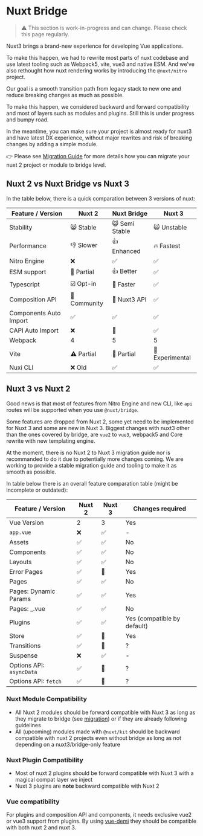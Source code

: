 # Nuxt Bridge

> ⚠️ This section is work-in-progress and can change. Please check this page regularly.

Nuxt3 brings a brand-new experience for developing Vue applications.

To make this happen, we had to rewrite most parts of nuxt codebase and use latest tooling such as Webpack5, vite, vue3 and native ESM.
And we've also rethought how nuxt rendering works by introducing the `@nuxt/nitro` project.

Our goal is a smooth transition path from legacy stack to new one and reduce breaking changes as much as possible.

To make this happen, we considered backward and forward compatibility and most of layers such as modules and plugins. Still this is under progress and bumpy road.

In the meantime, you can make sure your project is almost ready for nuxt3 and have latest DX experience, without major rewrites and risk of breaking changes by adding a simple module.

👉 Please see [Migration Guide](./migration) for more details how you can migrate your nuxt 2 project or module to bridge level.

## Nuxt 2 vs Nuxt Bridge vs Nuxt 3

In the table below, there is a quick comparation between 3 versions of nuxt:

Feature / Version      | Nuxt 2          | Nuxt Bridge      | Nuxt 3
-----------------------|-----------------|------------------|---------
Stability              | 😸 Stable      | 😺 Semi Stable   | 🙀 Unstable
Performance            | 👎 Slower      | 👍  Enhanced     | 🔥 Fastest
Nitro Engine           | ❌             | ✅               | ✅
ESM support            | 🌙 Partial     | 👍 Better        | ✅
Typescript             | ☑️ Opt-in      | 🚧 Faster        | ✅
Composition API        | 📖 Community   | 🚧 Nuxt3 API     | ✅
Components Auto Import | ✅             | ✅               | ✅
CAPI Auto Import   | ❌             | 🚧               | ✅
Webpack                | 4               | 5                 | 5
Vite                   | ⚠️ Partial     | 🚧 Partial       | 🚧 Experimental
Nuxi CLI               | ❌ Old         | ✅               | ✅

## Nuxt 3 vs Nuxt 2

Good news is that most of features from Nitro Engine and new CLI, like `api` routes will be supported when you use `@nuxt/bridge`.

Some features are dropped from Nuxt 2, some yet need to be implemented for Nuxt 3 and some are new in Nuxt 3.
Biggest changes with nuxt3 other than the ones covered by bridge, are `vue2` to `vue3`, webpack5 and Core rewrite with new templating engine.

At the moment, there is no Nuxt 2 to Nuxt 3 migration guide nor is recommanded to do it due to potentially more changes coming.
We are working to provide a stable migration guide and tooling to make it as smooth as possible.

In table below there is an overall feature comparation table (might be incomplete or outdated):


Feature / Version         | Nuxt 2  | Nuxt 3   | Changes required
--------------------------|---------|----------|------------------
Vue Version               | 2       | 3         | Yes
`app.vue`                 | ❌      | ✅      | -
Assets                    | ✅      | ✅      | No
Components                | ✅      | ✅      | No
Layouts                   | ✅      | ✅      | No
Error Pages               | ✅      | 🚧      | Yes
Pages                     | ✅      | ✅      | No
Pages: Dynamic Params     | ✅      | ✅      | Yes
Pages: _.vue              | ✅      | ✅      | No
Plugins                   | ✅      | ✅      | Yes (compatible by default)
Store                     | ✅      | 🚧      | Yes
Transitions               | ✅      | 🚧      | ?
Suspense                  | ❌      | ✅      | -
Options API: `asyncData`  | ✅      | 🚧      | ?
Options API: `fetch`      | ✅      | 🚧      | ?


### Nuxt Module Compatibility

- All Nuxt 2 modules should be forward compatible with Nuxt 3 as long as they migrate to bridge (see [migration](./migration)) or if they are already following guidelines
- All (upcoming) modules made with `@nuxt/kit` should be backward compatible with nuxt 2 projects even without bridge as long as not depending on a nuxt3/bridge-only feature

### Nuxt Plugin Compatibility

- Most of nuxt 2 plugins should be forward compatible with Nuxt 3 with a magical compat layer we inject
- Nuxt 3 plugins are **note** backward compatible with Nuxt 2

### Vue compatibility

For plugins and composition API and components, it needs exclusive vue2 or vue3 support from plugins.
By using [vue-demi](https://github.com/vueuse/vue-demi) they should be compatible with both nuxt 2 and nuxt 3.
